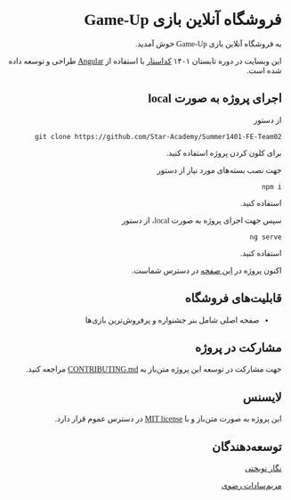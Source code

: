 <div dir="rtl" style="font-family: Vazirmatn RD UI FD NL;">

# فروشگاه آنلاین بازی Game-Up

به فروشگاه آنلاین بازی Game-Up خوش آمدید.

این وبسایت در دوره تابستان ۱۴۰۱
[کداستار](https://github.com/Star-Academy/)
با استفاده از
[Angular](https://angular.io/)
طراحی و توسعه داده شده است.

## اجرای پروژه به صورت local

از دستور

``git clone https://github.com/Star-Academy/Summer1401-FE-Team02``

برای کلون کردن پروژه استفاده کنید.

جهت نصب بسته‌های مورد نیاز از دستور

``npm i``

استفاده کنید.

سپس جهت اجرای پروژه به صورت local، از دستور

``ng serve``

استفاده کنید.

اکنون پروژه در
[این صفحه](http://localhost:4200/)
در دسترس شماست.

## قابلیت‌های فروشگاه

- صفحه اصلی شامل بنر جشنواره و پرفروش‌ترین بازی‌ها

## مشارکت در پروژه

جهت مشارکت در توسعه این پروژه متن‌باز به
[CONTRIBUTING.md](CONTRIBUTING.md)
مراجعه کنید.

## لایسنس

این پروژه به صورت متن‌باز و با
 [MIT license](https://opensource.org/licenses/MIT)
  در دسترس عموم قرار دارد.

## توسعه‌دهندگان

[نگار نوبختی](https://github.com/Negarnbkhti42)

[مریم‌سادات رضوی](https://github.com/msrazavi)

</div>

